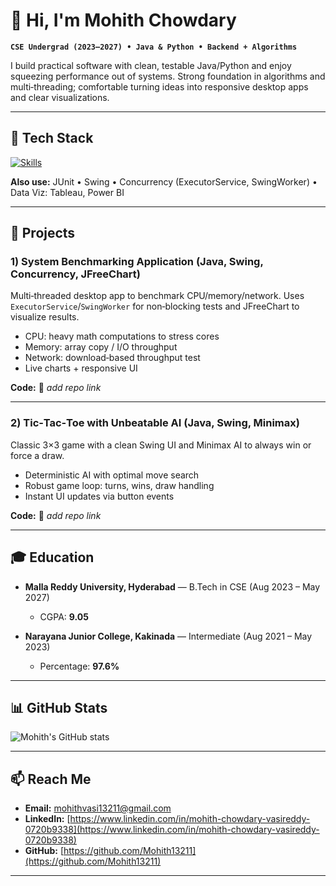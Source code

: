 <!--
This README is tailored from Mohith's resume. Swap any placeholders (🔗 add-link) with your actual repo links.
-->

# 👋 Hi, I'm **Mohith Chowdary**

**`CSE Undergrad (2023–2027) • Java & Python • Backend + Algorithms`**

I build practical software with clean, testable Java/Python and enjoy squeezing performance out of systems. Strong foundation in algorithms and multi‑threading; comfortable turning ideas into responsive desktop apps and clear visualizations.

---

## 🔧 Tech Stack

[![Skills](https://skillicons.dev/icons?i=java,python,mysql,html,css,javascript,react,nodejs,git,github,docker,vscode,idea,eclipse\&perline=8)](https://skillicons.dev)

**Also use:** JUnit • Swing • Concurrency (ExecutorService, SwingWorker) • Data Viz: Tableau, Power BI

---

## 🚀 Projects

### 1) System Benchmarking Application (Java, Swing, Concurrency, JFreeChart)

Multi‑threaded desktop app to benchmark CPU/memory/network. Uses `ExecutorService`/`SwingWorker` for non‑blocking tests and JFreeChart to visualize results.

* CPU: heavy math computations to stress cores
* Memory: array copy / I/O throughput
* Network: download‑based throughput test
* Live charts + responsive UI

**Code:** 🔗 *add repo link*

---

### 2) Tic‑Tac‑Toe with Unbeatable AI (Java, Swing, Minimax)

Classic 3×3 game with a clean Swing UI and Minimax AI to always win or force a draw.

* Deterministic AI with optimal move search
* Robust game loop: turns, wins, draw handling
* Instant UI updates via button events

**Code:** 🔗 *add repo link*

---

## 🎓 Education

* **Malla Reddy University, Hyderabad** — B.Tech in CSE (Aug 2023 – May 2027)

  * CGPA: **9.05**
* **Narayana Junior College, Kakinada** — Intermediate (Aug 2021 – May 2023)

  * Percentage: **97.6%**

---

## 📊 GitHub Stats

<!-- Docs: https://github.com/anuraghazra/github-readme-stats -->

![Mohith's GitHub stats](https://github-readme-stats.vercel.app/api?username=Mohith13211\&show_icons=true\&theme=gruvbox)

---

## 📫 Reach Me

* **Email:** [mohithvasi13211@gmail.com](mailto:mohithvasi13211@gmail.com)
* **LinkedIn:** [https://www.linkedin.com/in/mohith-chowdary-vasireddy-0720b9338](https://www.linkedin.com/in/mohith-chowdary-vasireddy-0720b9338)
* **GitHub:** [https://github.com/Mohith13211](https://github.com/Mohith13211)

---
